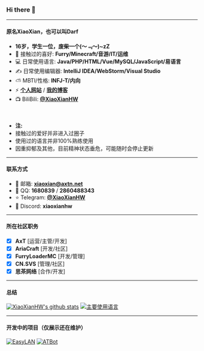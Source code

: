 ### Hi there 👋

---

#### 原名XiaoXian，也可以叫Darf
- **16岁，学生一位，废柴一个(～﹃～)~zZ**
- 🍕 接触过的喜好: **Furry/Minecraft/音游/IT/运维**
- 💻 日常使用语言: **Java/PHP/HTML/Vue/MySQL/JavaScript/易语言**
- ✍️ 日常使用编辑器: **IntelliJ IDEA/WebStorm/Visual Studio**
- ⛅ MBTI/性格: **INFJ-T/内向**
- ⚡ <a href="https://xiaoxian.org" target="_blank">**个人网站**</a> / <a href="https://by.xiaoxian.org" target="_blank">**我的博客**</a>
- 📺 BiliBili: <a href="https://space.bilibili.com/414947108" target="_blank">**@XiaoXianHW**</a>
<br>

- **注:**
- 接触过的爱好并非进入过圈子
- 使用过的语言并非100%熟练使用
- 因重抑郁及其他，目前精神状态垂危，可能随时会停止更新

---

#### 联系方式
- 📧 邮箱: **xiaoxian@axtn.net**
- 🐧 QQ: **1680839** / **2860488343**
- ⭐ Telegram: <a href="https://t.me/XiaoXianHW" target="_blank">**@XiaoXianHW**</a>
- 🧊 Discord: **xiaoxianhw**

---

#### 所在社区职务
- [x] **AxT** [运营/主管/开发]
- [x] **AriaCraft** [开发/社区]
- [x] **FurryLoaderMC** [开发/管理]
- [x] **CN.SVS** [管理/社区]
- [x] **思茶网络** [合作/开发]

---

#### 总结
[![XiaoXianHW's github stats](https://github-readme-stats-git-masterorgs-github-readme-stats-team.vercel.app/api?username=xiaoxianhw&include_orgs=true&hide_title=false&hide_border=true&show_icons=true&include_all_commits=true&bg_color=000000&theme=github_dark&locale=cn)](https://github-readme-stats-git-masterorgs-github-readme-stats-team.vercel.app/api?username=xiaoxianhw&include_orgs=true&hide_title=false&hide_border=true&show_icons=true&include_all_commits=true&bg_color=000000&theme=github_dark&locale=cn)
[![主要使用语言](https://github-readme-stats.vercel.app/api/top-langs/?username=xiaoxianhw&hide_title=false&hide=c&hide_border=true&layout=compact&bg_color=000000&theme=github_dark&locale=cn)](https://github-readme-stats.vercel.app/api/top-langs/?username=xiaoxianhw&hide_title=false&hide=c&hide_border=true&layout=compact&bg_color=000000&theme=github_dark&locale=cn)

---

#### 开发中的项目（仅展示还在维护）
[![EasyLAN](https://github-readme-stats.vercel.app/api/pin/?username=xiaoxianhw&repo=easylan)](https://github.com/XiaoXianHW/EasyLAN)
[![ATBot](https://github-readme-stats.vercel.app/api/pin/?username=axt-team&repo=atbot)](https://github.com/AxT-Team/ATBot)

